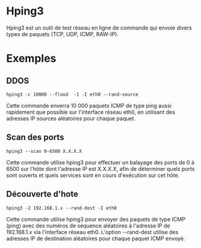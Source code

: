 # Hping3
Hping3 est un outil de test réseau en ligne de commande qui envoie divers types de paquets (TCP, UDP, ICMP, RAW-IP).

# Exemples 

## DDOS

```
hping3 -c 10000 --flood  -1 -I eth0 --rand-source
```
Cette commande enverra 10 000 paquets ICMP de type ping aussi rapidement que possible sur l'interface réseau eth0, en utilisant des adresses IP sources aléatoires pour chaque paquet.

## Scan des ports
```
hping3 --scan 0-6500 X.X.X.X
```
Cette commande utilise hping3 pour effectuer un balayage des ports de 0 à 6500 sur l'hôte dont l'adresse IP est X.X.X.X, afin de déterminer quels ports sont ouverts et quels services sont en cours d'exécution sur cet hôte.

## Découverte d'hote
```
hping3 -2 192.168.1.x --rand-dest -I eth0
```
Cette commande utilise hping3 pour envoyer des paquets de type ICMP (ping) avec des numéros de séquence aléatoires à l'adresse IP de 192.168.1.x via l'interface réseau eth0. L'option --rand-dest utilise des adresses IP de destination aléatoires pour chaque paquet ICMP envoyé.
